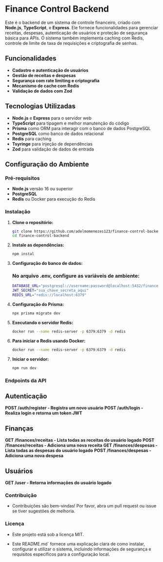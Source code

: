 # Finance Control Backend

Este é o backend de um sistema de controle financeiro, criado com **Node.js**, **TypeScript**, e **Express**. Ele fornece funcionalidades para gerenciar receitas, despesas, autenticação de usuários e proteção de segurança básica para APIs. O sistema também implementa caching com Redis, controle de limite de taxa de requisições e criptografia de senhas.

## Funcionalidades

- **Cadastro e autenticação de usuários**
- **Gestão de receitas e despesas**
- **Segurança com rate limiting e criptografia**
- **Mecanismo de cache com Redis**
- **Validação de dados com Zod**

## Tecnologias Utilizadas

- **Node.js** e **Express** para o servidor web
- **TypeScript** para tipagem e melhor manutenção do código
- **Prisma** como ORM para interagir com o banco de dados PostgreSQL
- **PostgreSQL** como banco de dados relacional
- **Redis** para caching
- **Tsyringe** para injeção de dependências
- **Zod** para validação de dados de entrada

## Configuração do Ambiente

### Pré-requisitos

- **Node.js** versão 16 ou superior
- **PostgreSQL**
- **Redis** ou Docker para execução do Redis

### Instalação

1. **Clone o repositório:**

   ```bash
   git clone https://github.com/adelmomenezes123/finance-control-backend.git
   cd finance-control-backend

   ```

2. **Instale as dependências:**

   ```bash
   npm instal

   ```

3. **Configuração do banco de dados:**

   ### No arquivo .env, configure as variáveis de ambiente:

   ```bash
   DATABASE_URL="postgresql://username:password@localhost:5432/finance_control"
   JWT_SECRET="sua_chave_secreta_aqui"
   REDIS_URL="redis://localhost:6379"

   ```

4. **Configuração do Prisma:**

   ```bash
   npx prisma migrate dev

   ```

5. **Executando o servidor Redis:**

   ```bash
   docker run --name redis-server -p 6379:6379 -d redis

   ```

6. **Para iniciar o Redis usando Docker:**

   ```bash
   docker run --name redis-server -p 6379:6379 -d redis

   ```

7. **Iniciar o servidor:**

   ```bash
   npm run dev
   ```

### Endpoints da API

## Autenticação

**POST /auth/register - Registra um novo usuário**
**POST /auth/login - Realiza login e retorna um token JWT**

## Finanças

**GET /finances/receitas - Lista todas as receitas do usuário logado**
**POST /finances/receitas - Adiciona uma nova receita**
**GET /finances/despesas - Lista todas as despesas do usuário logado**
**POST /finances/despesas - Adiciona uma nova despesa**

## Usuários

**GET /user - Retorna informações do usuário logado**

### Contribuição

- Contribuições são bem-vindas! Por favor, abra um pull request ou issue se tiver sugestões de melhoria.

### Licença

- Este projeto está sob a licença MIT.

- Este README.md` fornece uma explicação clara de como instalar, configurar e utilizar o sistema, incluindo informações de segurança e requisitos específicos para a configuração local.
